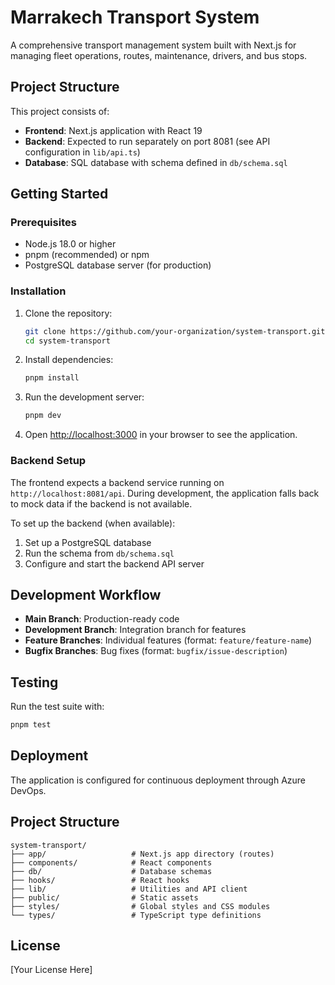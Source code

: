 # Marrakech Transport System

A comprehensive transport management system built with Next.js for managing fleet operations, routes, maintenance, drivers, and bus stops.

## Project Structure

This project consists of:
- **Frontend**: Next.js application with React 19
- **Backend**: Expected to run separately on port 8081 (see API configuration in `lib/api.ts`)
- **Database**: SQL database with schema defined in `db/schema.sql`

## Getting Started

### Prerequisites

- Node.js 18.0 or higher
- pnpm (recommended) or npm
- PostgreSQL database server (for production)

### Installation

1. Clone the repository:
   ```bash
   git clone https://github.com/your-organization/system-transport.git
   cd system-transport
   ```

2. Install dependencies:
   ```bash
   pnpm install
   ```

3. Run the development server:
   ```bash
   pnpm dev
   ```

4. Open [http://localhost:3000](http://localhost:3000) in your browser to see the application.

### Backend Setup

The frontend expects a backend service running on `http://localhost:8081/api`. During development, the application falls back to mock data if the backend is not available.

To set up the backend (when available):
1. Set up a PostgreSQL database
2. Run the schema from `db/schema.sql`
3. Configure and start the backend API server

## Development Workflow

- **Main Branch**: Production-ready code
- **Development Branch**: Integration branch for features
- **Feature Branches**: Individual features (format: `feature/feature-name`)
- **Bugfix Branches**: Bug fixes (format: `bugfix/issue-description`)

## Testing

Run the test suite with:
```bash
pnpm test
```

## Deployment

The application is configured for continuous deployment through Azure DevOps.

## Project Structure

```
system-transport/
├── app/                   # Next.js app directory (routes)
├── components/            # React components
├── db/                    # Database schemas
├── hooks/                 # React hooks
├── lib/                   # Utilities and API client
├── public/                # Static assets
├── styles/                # Global styles and CSS modules
└── types/                 # TypeScript type definitions
```

## License

[Your License Here] 
